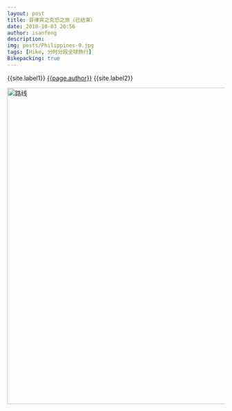 ```yaml
---
layout: post
title: 菲律宾之克恐之旅（已结束）
date: 2018-10-03 20:56
author: isanfeng
description:
img: posts/Philippines-0.jpg
tags: [Hike, 分时分段全球旅行]
Bikepacking: true
---
```

{{site.label1}} <a href="/about">{{page.author}}</a> {{site.label2}}

<img class="alignnone size-full wp-image-927" src="https://isanfeng.files.wordpress.com/2019/01/路线.png" alt="路线" width="895" height="734" />
